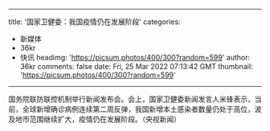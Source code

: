 
---
title: '国家卫健委：我国疫情仍在发展阶段'
categories: 
 - 新媒体
 - 36kr
 - 快讯
headimg: 'https://picsum.photos/400/300?random=599'
author: 36kr
comments: false
date: Fri, 25 Mar 2022 07:13:42 GMT
thumbnail: 'https://picsum.photos/400/300?random=599'
---

<div>   
国务院联防联控机制举行新闻发布会。会上，国家卫健委新闻发言人米锋表示，当前，全球新增确诊病例连续第二周反弹，我国新增本土感染者数量仍处于高位，波及地市范围继续扩大，疫情仍在发展阶段。（央视新闻）  
</div>
            